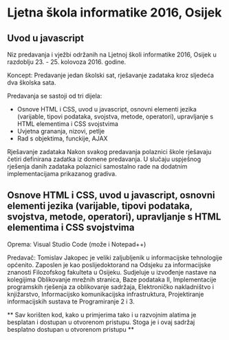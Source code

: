 # Ljetna škola informatike 2016, Osijek
## Uvod u javascript
Niz predavanja i vježbi održanih na Ljetnoj školi informatike 2016, Osijek u razdoblju 23. - 25. kolovoza 2016. godine.

Koncept:
Predavanje jedan školski sat, rješavanje zadataka kroz sljedeća dva školska sata.

Predavanja se sastoji od tri dijela:
 - Osnove HTML i CSS, uvod u javascript, osnovni elementi jezika (varijable, tipovi podataka, svojstva, metode, operatori), upravljanje s HTML elementima i CSS svojstvima
 - Uvjetna grananja, nizovi, petlje 
 - Rad s objektima, funckije, AJAX
 
Rješavanje zadataka
Nakon svakog predavanja polaznici škole rješavaju četiri definirana zadatka iz domene predavanja. U slučaju uspješnog rješenja danih zadataka polaznici samostalno rade na dodatnim implementacijama prikazanog gradiva.

## Osnove HTML i CSS, uvod u javascript, osnovni elementi jezika (varijable, tipovi podataka, svojstva, metode, operatori), upravljanje s HTML elementima i CSS svojstvima

   
   Oprema: Visual Studio Code (može i Notepad++)

Predavač:
Tomislav Jakopec je veliki zaljubljenik u informacijske tehnologije općenito. Zaposlen je kao poslijedoktorand na Odsjeku za informacijske znanosti Filozofskog fakulteta u Osijeku. Sudjeluje u izvođenje nastave na kolegijima Oblikovanje mrežnih stranica, Baze podataka II, Implementacije programskih rješenja za oblikovanje sadržaja, Elektroničko nakladništvo i knjižarstvo, Informacijsko komunikacijska infrastruktura, Projektiranje informacijskih sustava te Programiranje 2 i 3.



** Sav korišten kod, kako u primjerima tako i u razvojnim alatima je besplatan i dostupan u otvorenom pristupu. Stoga je i ovaj sadržaj besplatno dostupan u otvorenom pristupu  **

[//]: # (These are reference links used in the body of this note and get stripped out when the markdown processor does its job. There is no need to format nicely because it shouldn't be seen. Thanks SO - http://stackoverflow.com/questions/4823468/store-comments-in-markdown-syntax)
